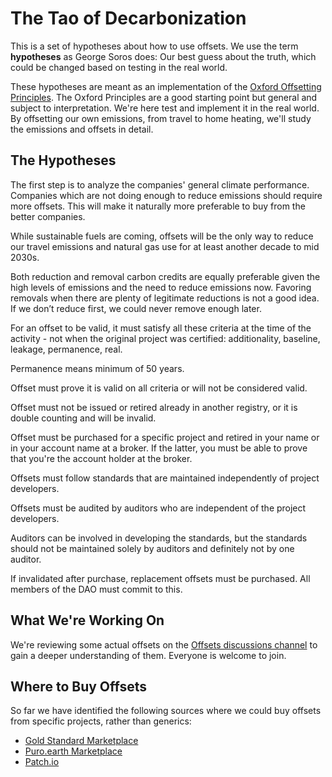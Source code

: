 # The Tao of Decarbonization

This is a set of hypotheses about how to use offsets.  We use the term __hypotheses__ as George Soros does: Our best guess about the truth, which could be changed based on testing in the real world. 

These hypotheses are meant as an implementation of the [Oxford Offsetting Principles](https://www.ox.ac.uk/news/2020-09-29-oxford-launches-new-principles-credible-carbon-offsetting).  The Oxford Principles are a good starting point but general and subject to interpretation.  We're here test and implement it in the real world.  By offsetting our own emissions, from travel to home heating, we'll study the emissions and offsets in detail.

## The Hypotheses

The first step is to analyze the companies' general climate performance.  Companies which are not doing enough to reduce emissions should require more offsets.  This will make it naturally more preferable to buy from the better companies.

While sustainable fuels are coming, offsets will be the only way to reduce our travel emissions and natural gas use for at least another decade to mid 2030s.

Both reduction and removal carbon credits are equally preferable given the high levels of emissions and the need to reduce emissions now.  Favoring removals when there are plenty of legitimate reductions is not a good idea.  If we don’t reduce first, we could never remove enough later.

For an offset to be valid, it must satisfy all these criteria at the time of the activity - not when the original project was certified: additionality, baseline, leakage, permanence, real.

Permanence means minimum of 50 years.

Offset must prove it is valid on all criteria or will not be considered valid.

Offset must not be issued or retired already in another registry, or it is double counting and will be invalid.

Offset must be purchased for a specific project and retired in your name or in your account name at a broker.  If the latter, you must be able to prove that you're the account holder at the broker.

Offsets must follow standards that are maintained independently of project developers.

Offsets must be audited by auditors who are independent of the project developers.

Auditors can be involved in developing the standards, but the standards should not be maintained solely by auditors and definitely not by one auditor.

If invalidated after purchase, replacement offsets must be purchased.  All members of the DAO must commit to this.

## What We're Working On

We're reviewing some actual offsets on the [Offsets discussions channel](https://github.com/opentaps/open-climate-investing/discussions/categories/offsets) to gain a deeper understanding of them.  Everyone is welcome to join.

## Where to Buy Offsets

So far we have identified the following sources where we could buy offsets from specific projects, rather than generics:

- [Gold Standard Marketplace](https://marketplace.goldstandard.org/collections/projects)
- [Puro.earth Marketplace](https://puro.earth/CORC-co2-removal-certificate/?sort_field=available_now)
- [Patch.io](https://www.patch.io/)

